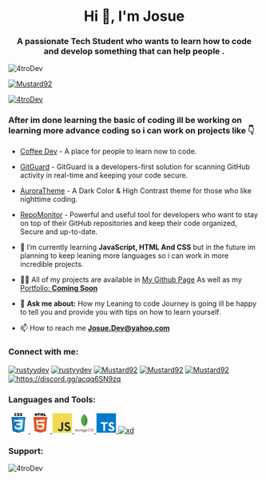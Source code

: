 <h1 align="center">Hi 👋, I'm Josue</h1>
<h3 align="center">A passionate Tech Student who wants to learn how to code and develop something that can help people .</h3>

<!-- Github Icons : START-->
<p align="left"> <img src="https://komarev.com/ghpvc/?username=4troDev&label=Profile%20views&color=0e75b6&style=flat" alt="4troDev" /> </p>

<p align="left"> <a href="https://github.com/ryo-ma/github-profile-trophy"><img src="https://github-profile-trophy.vercel.app/?username=Mustard92" alt="Mustard92" /></a> </p>
<!-- Github Icons : END-->

<!-- Twitter -->
<p align="left"> <a href="https://twitter.com/Mustard921" target="blank"><img src="https://img.shields.io/twitter/follow/4troDev?logo=twitter&style=for-the-badge" alt="4troDev" /></a> </p>
<!-- Twitter --> 

<!-- What im Planning to work on: START -->
<h3 aligh="canter"> After im done learning the basic of coding ill be working on learning more advance coding so i can work on projects like 👇 </h3>

- [Coffee Dev](https://github.com/CoffeeDevNet) - A place for people to learn now to code.

- [GitGuard](https://github.com/GitGuardApp) - GitGuard is a developers-first solution for scanning GitHub activity in real-time and keeping your code secure.

- [AuroraTheme](https://github.com/Auroratheme) - A Dark Color & High Contrast theme for those who like nighttime coding.

- [RepoMonitor](https://github.com/RepoMonitor) - Powerful and useful tool for developers who want to stay on top of their GitHub repositories and keep their code organized, Secure and up-to-date.

<!-- What im Planning to work on: END -->

- 🌱 I’m currently learning **JavaScript, HTML And CSS** but in the future im planning to keep leaning more languages so i can work in more incredible projects.

<!-- Projects Location: Start -->

- 👨‍💻 All of my projects are available in [My Github Page](https://github.com/4troDev) As well as my [Portfolio: **Coming Soon**](https://4troDev.com) 
<!-- Projects Location: end -->

- 💬 **Ask me about:** How my Leaning to code Journey is going ill be happy to tell you and provide you with tips on how to learn yourself.

- 📫 How to reach me **Josue.Dev@yahoo.com**

<!-- ### Blogs posts Future--> 
<!-- BLOG-POST-LIST:START -->

<!-- BLOG-POST-LIST:END -->

<h3 align="left">Connect with me:</h3>
<p align="left">
<a href="https://dev.to/4troDev" target="blank"><img align="center" src="https://raw.githubusercontent.com/rahuldkjain/github-profile-readme-generator/master/src/images/icons/Social/devto.svg" alt="rustyydev" height="30" width="40" /></a>
<a href="https://twitter.com/Mustard921" target="blank"><img align="center" src="https://raw.githubusercontent.com/rahuldkjain/github-profile-readme-generator/master/src/images/icons/Social/twitter.svg" alt="rustyydev" height="30" width="40" /></a>
<a href="https://linkedin.com/in/Mustard92" target="blank"><img align="center" src="https://raw.githubusercontent.com/rahuldkjain/github-profile-readme-generator/master/src/images/icons/Social/linked-in-alt.svg" alt="Mustard92" height="30" width="40" /></a>
<a href="https://instagram.com/Mustard92" target="blank"><img align="center" src="https://raw.githubusercontent.com/rahuldkjain/github-profile-readme-generator/master/src/images/icons/Social/instagram.svg" alt="Mustard92" height="30" width="40" /></a>
<a href="https://medium.com/4troDev" target="blank"><img align="center" src="https://raw.githubusercontent.com/rahuldkjain/github-profile-readme-generator/master/src/images/icons/Social/medium.svg" alt="Mustard92" height="30" width="40" /></a>
<a href="https://discord.gg/https://discord.gg/acqq6SN9zq" target="blank"><img align="center" src="https://raw.githubusercontent.com/rahuldkjain/github-profile-readme-generator/master/src/images/icons/Social/discord.svg" alt="https://discord.gg/acqq6SN9zq" height="30" width="40" /></a>
</p>

<div> </div>

<h3 align="left"> Languages and Tools: </h3>
<p align="left"> <a href="https://www.w3schools.com/css/" target="_blank" rel="noreferrer"> <img src="https://raw.githubusercontent.com/devicons/devicon/master/icons/css3/css3-original-wordmark.svg" alt="css3" width="40" 
height="40"/> </a> <a href="https://www.w3.org/html/" target="_blank" 
rel="noreferrer"> <img src="https://raw.githubusercontent.com/devicons/devicon/master/icons/html5/html5-original-wordmark.svg" alt="html5" width="40" height="40"/> </a> <a href="https://ifttt.com/" target="_blank" rel="noreferrer"> <img src="https://raw.githubusercontent.com/devicons/devicon/master/icons/javascript/javascript-original.svg" alt="javascript" width="40" height="40"/> </a> <a href="https://www.mongodb.com/" target="_blank" rel="noreferrer"> <img src="https://raw.githubusercontent.com/devicons/devicon/master/icons/mongodb/mongodb-original-wordmark.svg" alt="mongodb" width="40" height="40"/> </a> <a href="https://www.typescriptlang.org/" target="_blank" rel="noreferrer"> <img src="https://raw.githubusercontent.com/devicons/devicon/master/icons/typescript/typescript-original.svg" alt="typescript" width="40" height="40"/> </a> <a href="https://www.adobe.com/products/xd.html" target="_blank" rel="noreferrer"> <img src="https://cdn.worldvectorlogo.com/logos/adobe-xd.svg" alt="xd" width="40" height="40"/> </a> </p>


<h3 align="left">Support:</h3>
<p><a href="https://www.buymeacoffee.com/4troDev"> <img align="left" src="https://cdn.buymeacoffee.com/buttons/v2/default-yellow.png" height="50" width="210" alt="4troDev" /></a></p><br><br>



